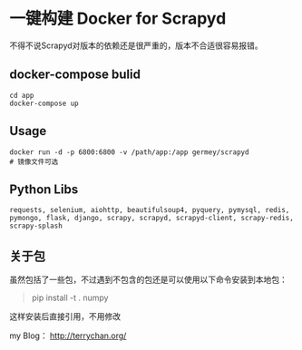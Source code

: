 # 一键构建 Docker for Scrapyd

不得不说Scrapyd对版本的依赖还是很严重的，版本不合适很容易报错。



## docker-compose bulid 

```commandline
cd app
docker-compose up
```

## Usage

```
docker run -d -p 6800:6800 -v /path/app:/app germey/scrapyd
# 镜像文件可选
```

## Python Libs

```
requests, selenium, aiohttp, beautifulsoup4, pyquery, pymysql, redis, pymongo, flask, django, scrapy, scrapyd, scrapyd-client, scrapy-redis, scrapy-splash
```


## 关于包

虽然包括了一些包，不过遇到不包含的包还是可以使用以下命令安装到本地包：

>pip install -t . numpy

这样安装后直接引用，不用修改


my Blog： http://terrychan.org/